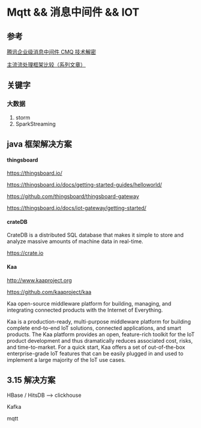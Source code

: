 # Mqtt && 消息中间件 && IOT

## 参考

[腾讯企业级消息中间件 CMQ 技术解密](https://zhuanlan.zhihu.com/p/32553401)

[主流流处理框架比较（系列文章）
](http://www.infoq.com/cn/articles/comparison-of-main-stream-processing-framework)

## 关键字

### 大数据

1. storm
2. SparkStreaming


## java 框架解决方案

#### thingsboard

https://thingsboard.io/

https://thingsboard.io/docs/getting-started-guides/helloworld/

https://github.com/thingsboard/thingsboard-gateway

https://thingsboard.io/docs/iot-gateway/getting-started/

#### crateDB

CrateDB is a distributed SQL database that makes it simple to store and analyze massive amounts of machine data in real-time. 

https://crate.io

#### Kaa 

http://www.kaaproject.org

https://github.com/kaaproject/kaa

Kaa open-source middleware platform for building, managing, and integrating connected products with the Internet of Everything. 

Kaa is a production-ready, multi-purpose middleware platform for building complete end-to-end IoT solutions, connected applications, and smart products. The Kaa platform provides an open, feature-rich toolkit for the IoT product development and thus dramatically reduces associated cost, risks, and time-to-market. For a quick start, Kaa offers a set of out-of-the-box enterprise-grade IoT features that can be easily plugged in and used to implement a large majority of the IoT use cases.


## 3.15 解决方案

HBase / HitsDB  --> clickhouse 

Kafka

mqtt














